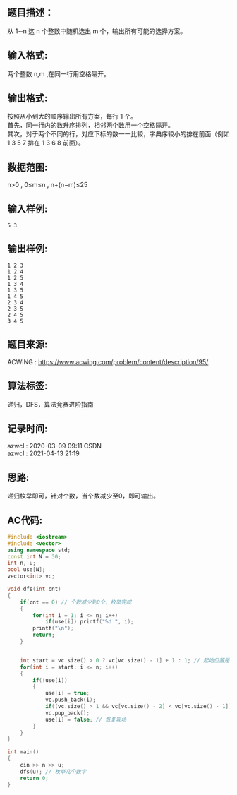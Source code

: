 ## 题目描述：
从 1∼n 这 n 个整数中随机选出 m 个，输出所有可能的选择方案。  

## 输入格式:
两个整数 n,m ,在同一行用空格隔开。  

## 输出格式:
按照从小到大的顺序输出所有方案，每行 1 个。  
首先，同一行内的数升序排列，相邻两个数用一个空格隔开。  
其次，对于两个不同的行，对应下标的数一一比较，字典序较小的排在前面（例如 1 3 5 7 排在 1 3 6 8 前面）。  

## 数据范围:
n>0 ,
0≤m≤n ,
n+(n−m)≤25

## 输入样例:
```
5 3
```

## 输出样例:
```
1 2 3 
1 2 4 
1 2 5 
1 3 4 
1 3 5 
1 4 5 
2 3 4 
2 3 5 
2 4 5 
3 4 5 
```

## 题目来源:
ACWING : https://www.acwing.com/problem/content/description/95/  

## 算法标签:
递归，DFS，算法竞赛进阶指南

## 记录时间:
azwcl : 2020-03-09 09:11 CSDN  
azwcl : 2021-04-13 21:19

## 思路:
递归枚举即可，针对个数，当个数减少至0，即可输出。

## AC代码:
```cpp
#include <iostream>
#include <vector>
using namespace std;
const int N = 30;
int n, u;
bool use[N];
vector<int> vc;

void dfs(int cnt)
{
    if(cnt == 0) // 个数减少到0个，枚举完成
    {
        for(int i = 1; i <= n; i++)
            if(use[i]) printf("%d ", i);
        printf("\n");
        return;
    }


    int start = vc.size() > 0 ? vc[vc.size() - 1] + 1 : 1; // 起始位置是最后一个添加的，因为输出要是增长的，所以后一个一定比前一个大
    for(int i = start; i <= n; i++)
    {
        if(!use[i])
        {
            use[i] = true;
            vc.push_back(i);
            if((vc.size() > 1 && vc[vc.size() - 2] < vc[vc.size() - 1]) || vc.size() == 1) dfs(cnt-1); // 如果vc里面只有1个，则 枚举下一个，或者如果后一个大于前一个，枚举下一个
            vc.pop_back();
            use[i] = false; // 恢复现场
        }
    }
}

int main()
{
    cin >> n >> u;
    dfs(u); // 枚举几个数字
    return 0;
}
```